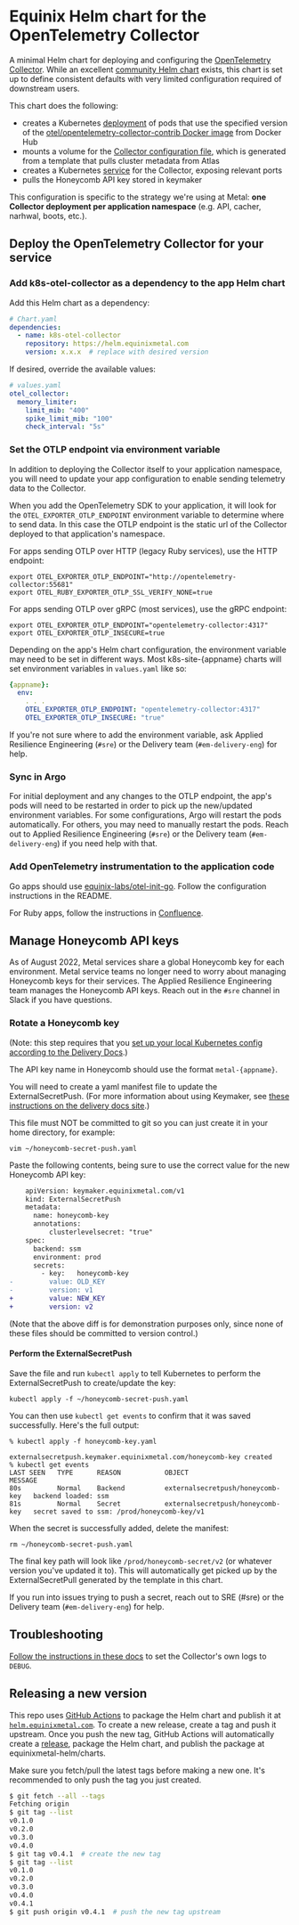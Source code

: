 # Equinix Helm chart for the OpenTelemetry Collector

A minimal Helm chart for deploying and configuring the [OpenTelemetry Collector](https://opentelemetry.io/docs/collector/).
While an excellent [community Helm chart](https://github.com/open-telemetry/opentelemetry-helm-charts/tree/main/charts/opentelemetry-collector) exists, this chart is set up to define consistent defaults with very limited configuration required of downstream users.

This chart does the following:

- creates a Kubernetes [deployment](templates/deployment.yaml) of pods that use the specified version of the
  [otel/opentelemetry-collector-contrib Docker image](https://hub.docker.com/r/otel/opentelemetry-collector-contrib) from Docker Hub
- mounts a volume for the [Collector configuration file](templates/opentelemetry-collector-config.yaml), which is generated from a template that pulls cluster metadata from Atlas
- creates a Kubernetes [service](templates/service.yaml) for the Collector, exposing relevant ports
- pulls the Honeycomb API key stored in keymaker

This configuration is specific to the strategy we're using at Metal:
**one Collector deployment per application namespace** (e.g. API, cacher, narhwal, boots, etc.).

## Deploy the OpenTelemetry Collector for your service

### Add k8s-otel-collector as a dependency to the app Helm chart

Add this Helm chart as a dependency:

```yaml
# Chart.yaml
dependencies:
  - name: k8s-otel-collector
    repository: https://helm.equinixmetal.com
    version: x.x.x  # replace with desired version
```

If desired, override the available values:

```yaml
# values.yaml
otel_collector:
  memory_limiter:
    limit_mib: "400"
    spike_limit_mib: "100"
    check_interval: "5s"
```

### Set the OTLP endpoint via environment variable

In addition to deploying the Collector itself to your application namespace,
you will need to update your app configuration to enable sending telemetry data to the Collector.

When you add the OpenTelemetry SDK to your application, it will look for the `OTEL_EXPORTER_OTLP_ENDPOINT` environment variable to determine where to send data.
In this case the OTLP endpoint is the static url of the Collector deployed to that application's namespace.

For apps sending OTLP over HTTP (legacy Ruby services), use the HTTP endpoint:

```shell
export OTEL_EXPORTER_OTLP_ENDPOINT="http://opentelemetry-collector:55681"
export OTEL_RUBY_EXPORTER_OTLP_SSL_VERIFY_NONE=true
```

For apps sending OTLP over gRPC (most services), use the gRPC endpoint:

```shell
export OTEL_EXPORTER_OTLP_ENDPOINT="opentelemetry-collector:4317"
export OTEL_EXPORTER_OTLP_INSECURE=true
```

Depending on the app's Helm chart configuration, the environment variable may need to be set in different ways.
Most k8s-site-{appname} charts will set environment variables in `values.yaml` like so:

```yaml
{appname}:
  env:
    . . .
    OTEL_EXPORTER_OTLP_ENDPOINT: "opentelemetry-collector:4317"
    OTEL_EXPORTER_OTLP_INSECURE: "true"
```

If you're not sure where to add the environment variable, ask Applied Resilience Engineering (`#sre`) or the Delivery team (`#em-delivery-eng`) for help.

### Sync in Argo

For initial deployment and any changes to the OTLP endpoint, the app's pods will need to be restarted in order to pick up the new/updated environment variables.
For some configurations, Argo will restart the pods automatically.
For others, you may need to manually restart the pods.
Reach out to Applied Resilience Engineering (`#sre`) or the Delivery team (`#em-delivery-eng`) if you need help with that.

### Add OpenTelemetry instrumentation to the application code

Go apps should use [equinix-labs/otel-init-go](https://github.com/equinix-labs/otel-init-go).
Follow the configuration instructions in the README.

For Ruby apps, follow the instructions in [Confluence](https://packet.atlassian.net/l/c/XBP11Ef4).

## Manage Honeycomb API keys

As of August 2022, Metal services share a global Honeycomb key for each environment.
Metal service teams no longer need to worry about managing Honeycomb keys for their services.
The Applied Resilience Engineering team manages the Honeycomb API keys.
Reach out in the `#sre` channel in Slack if you have questions.

### Rotate a Honeycomb key

(Note: this step requires that you [set up your local Kubernetes config according to the Delivery Docs](https://delivery-docs.metalkube.net/training_and_guides/kubectl/#import-kube-configs).)

The API key name in Honeycomb should use the format `metal-{appname}`.

You will need to create a yaml manifest file to update the ExternalSecretPush.
(For more information about using Keymaker, see [these instructions on the delivery docs site](https://delivery-docs.metalkube.net/core_services/keymaker/?h=keymaker#add-secret-to-secret-store).)

This file must NOT be committed to git so you can just create it in your home directory, for example:

```shell
vim ~/honeycomb-secret-push.yaml
```

Paste the following contents, being sure to use the correct value for the new Honeycomb API key:

```diff
    apiVersion: keymaker.equinixmetal.com/v1
    kind: ExternalSecretPush
    metadata:
      name: honeycomb-key
      annotations:
          clusterlevelsecret: "true"
    spec:
      backend: ssm
      environment: prod
      secrets:
        - key:   honeycomb-key
-         value: OLD_KEY
-         version: v1
+         value: NEW_KEY
+         version: v2
```

(Note that the above diff is for demonstration purposes only, since none of these files should be committed to version control.)

#### Perform the ExternalSecretPush

Save the file and run `kubectl apply` to tell Kubernetes to perform the ExternalSecretPush to create/update the key:

```shell
kubectl apply -f ~/honeycomb-secret-push.yaml
```

You can then use `kubectl get events` to confirm that it was saved successfully.
Here's the full output:

```shell
% kubectl apply -f honeycomb-key.yaml

externalsecretpush.keymaker.equinixmetal.com/honeycomb-key created
% kubectl get events
LAST SEEN   TYPE      REASON           OBJECT                             MESSAGE
80s         Normal    Backend          externalsecretpush/honeycomb-key   backend loaded: ssm
81s         Normal    Secret           externalsecretpush/honeycomb-key   secret saved to ssm: /prod/honeycomb-key/v1
```

When the secret is successfully added, delete the manifest:

```shell
rm ~/honeycomb-secret-push.yaml
```

The final key path will look like `/prod/honeycomb-secret/v2` (or whatever version you've updated it to).
This will automatically get picked up by the ExternalSecretPull generated by the template in this chart.

If you run into issues trying to push a secret, reach out to SRE (#sre) or the Delivery team (`#em-delivery-eng`) for help.

## Troubleshooting

[Follow the instructions in these docs](https://github.com/open-telemetry/opentelemetry-collector/blob/main/docs/troubleshooting.md)
to set the Collector's own logs to `DEBUG`.

## Releasing a new version

This repo uses [GitHub Actions](https://github.com/equinixmetal-helm/k8s-otel-collector/actions/workflows/release.yaml) to package the Helm chart and publish it at [`helm.equinixmetal.com`](https://github.com/equinixmetal-helm/charts/tree/gh-pages).
To create a new release, create a tag and push it upstream.
Once you push the new tag, GitHub Actions will automatically create a [release](https://github.com/equinixmetal-helm/k8s-otel-collector/releases), package the Helm chart, and publish the package at equinixmetal-helm/charts.

Make sure you fetch/pull the latest tags before making a new one.
It's recommended to only push the tag you just created.

```sh
$ git fetch --all --tags
Fetching origin
$ git tag --list
v0.1.0
v0.2.0
v0.3.0
v0.4.0
$ git tag v0.4.1  # create the new tag
$ git tag --list
v0.1.0
v0.2.0
v0.3.0
v0.4.0
v0.4.1
$ git push origin v0.4.1  # push the new tag upstream
```
